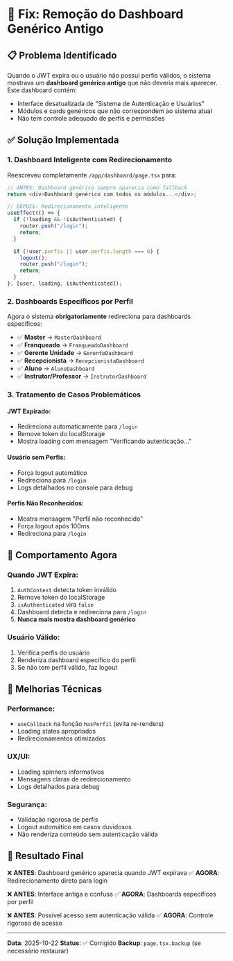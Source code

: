 # 🚫 Fix: Remoção do Dashboard Genérico Antigo

## 📋 Problema Identificado

Quando o JWT expira ou o usuário não possui perfis válidos, o sistema mostrava um **dashboard genérico antigo** que não deveria mais aparecer. Este dashboard contém:

- Interface desatualizada de "Sistema de Autenticação e Usuários"
- Módulos e cards genéricos que não correspondem ao sistema atual
- Não tem controle adequado de perfis e permissões

## ✅ Solução Implementada

### 1. **Dashboard Inteligente com Redirecionamento**

Reescreveu completamente `/app/dashboard/page.tsx` para:

```typescript
// ANTES: Dashboard genérico sempre aparecia como fallback
return <div>Dashboard genérico com todos os módulos...</div>;

// DEPOIS: Redirecionamento inteligente
useEffect(() => {
  if (!loading && !isAuthenticated) {
    router.push("/login");
    return;
  }

  if (!user.perfis || user.perfis.length === 0) {
    logout();
    router.push("/login");
    return;
  }
}, [user, loading, isAuthenticated]);
```

### 2. **Dashboards Específicos por Perfil**

Agora o sistema **obrigatoriamente** redireciona para dashboards específicos:

- ✅ **Master** → `MasterDashboard`
- ✅ **Franqueado** → `FranqueadoDashboard`
- ✅ **Gerente Unidade** → `GerenteDashboard`
- ✅ **Recepcionista** → `RecepcionistaDashboard`
- ✅ **Aluno** → `AlunoDashboard`
- ✅ **Instrutor/Professor** → `InstrutorDashboard`

### 3. **Tratamento de Casos Problemáticos**

#### JWT Expirado:

- Redireciona automaticamente para `/login`
- Remove token do localStorage
- Mostra loading com mensagem "Verificando autenticação..."

#### Usuário sem Perfis:

- Força logout automático
- Redireciona para `/login`
- Logs detalhados no console para debug

#### Perfis Não Reconhecidos:

- Mostra mensagem "Perfil não reconhecido"
- Força logout após 100ms
- Redireciona para `/login`

## 🎯 Comportamento Agora

### **Quando JWT Expira:**

1. `AuthContext` detecta token inválido
2. Remove token do localStorage
3. `isAuthenticated` vira `false`
4. Dashboard detecta e redireciona para `/login`
5. **Nunca mais mostra dashboard genérico**

### **Usuário Válido:**

1. Verifica perfis do usuário
2. Renderiza dashboard específico do perfil
3. Se não tem perfil válido, faz logout

## 🔧 Melhorias Técnicas

### **Performance:**

- `useCallback` na função `hasPerfil` (evita re-renders)
- Loading states apropriados
- Redirecionamentos otimizados

### **UX/UI:**

- Loading spinners informativos
- Mensagens claras de redirecionamento
- Logs detalhados para debug

### **Segurança:**

- Validação rigorosa de perfis
- Logout automático em casos duvidosos
- Não renderiza conteúdo sem autenticação válida

## 🚀 Resultado Final

❌ **ANTES**: Dashboard genérico aparecia quando JWT expirava
✅ **AGORA**: Redirecionamento direto para login

❌ **ANTES**: Interface antiga e confusa
✅ **AGORA**: Dashboards específicos por perfil

❌ **ANTES**: Possível acesso sem autenticação válida
✅ **AGORA**: Controle rigoroso de acesso

---

**Data**: 2025-10-22
**Status**: ✅ Corrigido
**Backup**: `page.tsx.backup` (se necessário restaurar)
